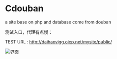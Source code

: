 # Cdouban
a site base on php and database come from douban 

测试入口，代理有点慢：

TEST URL : http://daihaovigg.oicp.net/mysite/public/

![界面](http://i4.tietuku.cn/9961df780aa8b200.png)
